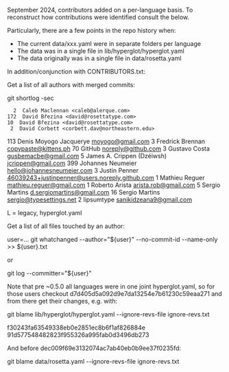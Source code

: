 September 2024, contributors added on a per-language basis. To reconstruct how
contributions were identified consult the below.

Particularly, there are a few points in the repo history when:
- The current data/xxx.yaml were in separate folders per language
- The data was in a single file in lib/hyperglot/hyperglot.yaml
- The data originally was in a single file in data/rosetta.yaml


In addition/conjunction with CONTRIBUTORS.txt:

Get a list of all authors with merged commits:

git shortlog -sec

      2  Caleb Maclennan <caleb@alerque.com>
    172  David Březina <david@rosettatype.com>
    10  David Březina <david@rosettatype.com>
     2  David Corbett <corbett.dav@northeastern.edu>
   113  Denis Moyogo Jacquerye <moyogo@gmail.com>
     3  Fredrick Brennan <copypaste@kittens.ph>
    70  GitHub <noreply@github.com>
     3  Gustavo Costa <gusbemacbe@gmail.com>
     5  James A. Crippen (Dzéiwsh) <jcrippen@gmail.com>
   399  Johannes Neumeier <hello@johannesneumeier.com>
     3  Justin Penner <46039243+justinpenner@users.noreply.github.com>
     1  Mathieu Reguer <mathieu.reguer@gmail.com>
     1  Roberto Arista <arista.rob@gmail.com>
     5  Sergio Martins <d.sergiomartins@gmail.com>
    16  Sergio Martins <sergio@typesettings.net>
     2  lipsumtype <sanikidzeana9@gmail.com>

L = legacy, hyperglot.yaml


Get a list of all files touched by an author:

user=...
git whatchanged --author="${user}" --no-commit-id --name-only >> ${user}.txt

or

git log --committer="${user}"


Note that pre ~0.5.0 all languages were in one joint hyperglot.yaml, so for those
users checkout d7d405d5a092d9e7da13254e7b61230c59eaa271 and from there get their changes,
e.g. with:

git blame lib/hyperglot/hyperglot.yaml --ignore-revs-file ignore-revs.txt

f30243fa63549338eb0e2851ec8b6f1af826884e
91d577548482823f955326a995fab0d3496db273

And before dec009f69e3132074ac7ab40eb0b9ee37f0235fd:

git blame data/rosetta.yaml --ignore-revs-file ignore-revs.txt
